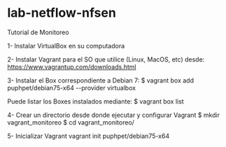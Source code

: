 # lab-netflow-nfsen
Tutorial de Monitoreo

1- Instalar VirtualBox en su computadora 

2- Instalar Vagrant para el SO que utilice (Linux, MacOS, etc) desde: 
https://www.vagrantup.com/downloads.html

3- Instalar el Box correspondiente a Debian 7:
$ vagrant box add puphpet/debian75-x64 --provider virtualbox

Puede listar los Boxes instalados mediante:
$ vagrant box list

4- Crear un directorio desde donde ejecutar y configurar Vagrant 
$ mkdir vagrant_monitoreo
$ cd vagrant_monitoreo/

5- Inicializar Vagrant 
vagrant init puphpet/debian75-x64



